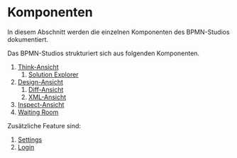 # Komponenten

In diesem Abschnitt werden die einzelnen Komponenten des BPMN-Studios dokumentiert.

Das BPMN-Studios strukturiert sich aus folgenden Komponenten.

1. [Think-Ansicht](plan-view/plan-view.md)
   1. [Solution Explorer](solution-explorer/solution-explorer.md)
1. [Design-Ansicht](design-view/design-view.md)
   1. [Diff-Ansicht](diff-view/diff-view.md)
   1. [XML-Ansicht](xml-view/xml-view.md)
1. [Inspect-Ansicht](dashboard/dashboard.md)
1. [Waiting Room](waiting-room/waiting-room.md)

Zusätzliche Feature sind:

1. [Settings](settings/settings.md)
1. [Login](login/login.md)
